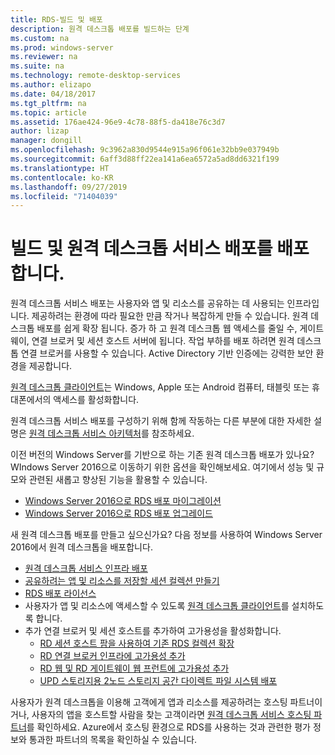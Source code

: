 ```yaml
---
title: RDS-빌드 및 배포
description: 원격 데스크톱 배포를 빌드하는 단계
ms.custom: na
ms.prod: windows-server
ms.reviewer: na
ms.suite: na
ms.technology: remote-desktop-services
ms.author: elizapo
ms.date: 04/18/2017
ms.tgt_pltfrm: na
ms.topic: article
ms.assetid: 176ae424-96e9-4c78-88f5-da418e76c3d7
author: lizap
manager: dongill
ms.openlocfilehash: 9c3962a830d9544e915a96f061e32bb9e037949b
ms.sourcegitcommit: 6aff3d88ff22ea141a6ea6572a5ad8dd6321f199
ms.translationtype: HT
ms.contentlocale: ko-KR
ms.lasthandoff: 09/27/2019
ms.locfileid: "71404039"
---
```

# <a name="build-and-deploy-your-remote-desktop-services-deployment"></a>빌드 및 원격 데스크톱 서비스 배포를 배포 합니다.

원격 데스크톱 서비스 배포는 사용자와 앱 및 리소스를 공유하는 데 사용되는 인프라입니다. 제공하려는 환경에 따라 필요한 만큼 작거나 복잡하게 만들 수 있습니다. 원격 데스크톱 배포를 쉽게 확장 됩니다. 증가 하 고 원격 데스크톱 웹 액세스를 줄일 수, 게이트웨이, 연결 브로커 및 세션 호스트 서버에 됩니다. 작업 부하를 배포 하려면 원격 데스크톱 연결 브로커를 사용할 수 있습니다. Active Directory 기반 인증에는 강력한 보안 환경을 제공합니다. 

[원격 데스크톱 클라이언트](clients/remote-desktop-clients.md)는 Windows, Apple 또는 Android 컴퓨터, 태블릿 또는 휴대폰에서의 액세스를 활성화합니다.

원격 데스크톱 서비스 배포를 구성하기 위해 함께 작동하는 다른 부분에 대한 자세한 설명은 [원격 데스크톱 서비스 아키텍처](desktop-hosting-logical-architecture.md)를 참조하세요.

이전 버전의 Windows Server를 기반으로 하는 기존 원격 데스크톱 배포가 있나요? WIndows Server 2016으로 이동하기 위한 옵션을 확인해보세요. 여기에서 성능 및 규모와 관련된 새롭고 향상된 기능을 활용할 수 있습니다.

- [Windows Server 2016으로 RDS 배포 마이그레이션](migrate-rds-role-services.md)
- [Windows Server 2016으로 RDS 배포 업그레이드](upgrade-to-rds-2016.md)

새 원격 데스크톱 배포를 만들고 싶으신가요? 다음 정보를 사용하여 Windows Server 2016에서 원격 데스크톱을 배포합니다.

- [원격 데스크톱 서비스 인프라 배포](rds-deploy-infrastructure.md)
- [공유하려는 앱 및 리소스를 저장할 세션 컬렉션 만들기](rds-create-collection.md)
- [RDS 배포 라이선스](rds-client-access-license.md)
- 사용자가 앱 및 리소스에 액세스할 수 있도록 [원격 데스크톱 클라이언트](clients/remote-desktop-clients.md)를 설치하도록 합니다. 
- 추가 연결 브로커 및 세션 호스트를 추가하여 고가용성을 활성화합니다.
   - [RD 세션 호스트 팜을 사용하여 기존 RDS 컬렉션 확장](rds-scale-rdsh-farm.md)
   - [RD 연결 브로커 인프라에 고가용성 추가](rds-connection-broker-cluster.md)
   - [RD 웹 및 RD 게이트웨이 웹 프런트에 고가용성 추가](rds-rdweb-gateway-ha.md)
   - [UPD 스토리지용 2노드 스토리지 공간 다이렉트 파일 시스템 배포](rds-storage-spaces-direct-deployment.md)


사용자가 원격 데스크톱을 이용해 고객에게 앱과 리소스를 제공하려는 호스팅 파트너이거나, 사용자의 앱을 호스트할 사람을 찾는 고객이라면 [원격 데스크톱 서비스 호스팅 파트너](rds-hosting-partners.md)를 확인하세요. Azure에서 호스팅 환경으로 RDS를 사용하는 것과 관련한 평가 정보와 통과한 파트너의 목록을 확인하실 수 있습니다.
